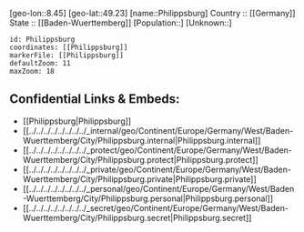 ﻿---
location: [49.23,8.45] 
mapzoom: [7,12] 
mapmarker: city 
type: City
tags:
- geo/City


SpocWebEntityId: 33354
isDeleted: false
confidential: public

---
[geo-lon::8.45] 
[geo-lat::49.23] 
[name::Philippsburg] 
Country :: [[Germany]]  
State :: [[Baden-Wuerttemberg]] 
[Population::] 
[Unknown::] 


```leaflet
id: Philippsburg
coordinates: [[Philippsburg]] 
markerFile: [[Philippsburg]] 
defaultZoom: 11 
maxZoom: 18
```


## Confidential Links & Embeds: 
- [[Philippsburg|Philippsburg]]  
- [[../../../../../../../../_internal/geo/Continent/Europe/Germany/West/Baden-Wuerttemberg/City/Philippsburg.internal|Philippsburg.internal]] 
- [[../../../../../../../../_protect/geo/Continent/Europe/Germany/West/Baden-Wuerttemberg/City/Philippsburg.protect|Philippsburg.protect]] 
- [[../../../../../../../../_private/geo/Continent/Europe/Germany/West/Baden-Wuerttemberg/City/Philippsburg.private|Philippsburg.private]] 
- [[../../../../../../../../_personal/geo/Continent/Europe/Germany/West/Baden-Wuerttemberg/City/Philippsburg.personal|Philippsburg.personal]] 
- [[../../../../../../../../_secret/geo/Continent/Europe/Germany/West/Baden-Wuerttemberg/City/Philippsburg.secret|Philippsburg.secret]] 
